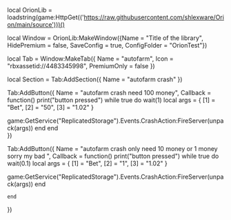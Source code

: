 local OrionLib = loadstring(game:HttpGet(('https://raw.githubusercontent.com/shlexware/Orion/main/source')))()

local Window = OrionLib:MakeWindow({Name = "Title of the library", HidePremium = false, SaveConfig = true, ConfigFolder = "OrionTest"})

local Tab = Window:MakeTab({
	Name = "autofarm",
	Icon = "rbxassetid://4483345998",
	PremiumOnly = false
})

local Section = Tab:AddSection({
	Name = "autofarm crash"
})

Tab:AddButton({
	Name = "autofarm crash need 100 money",
	Callback = function()
      		print("button pressed")
      		while true do
wait(1)
local args = {
    [1] = "Bet",
    [2] = "50",
    [3] = "1.02"
}

game:GetService("ReplicatedStorage").Events.CrashAction:FireServer(unpack(args))
end
  	end    
})

Tab:AddButton({
	Name = "autofarm crash only need 10 money or 1 money sorry my bad ",
	Callback = function()
      		print("button pressed")
      		while true do
wait(0.1)
local args = {
    [1] = "Bet",
    [2] = "1",
    [3] = "1.02"
}

game:GetService("ReplicatedStorage").Events.CrashAction:FireServer(unpack(args))
end
      		
  	end    
})

